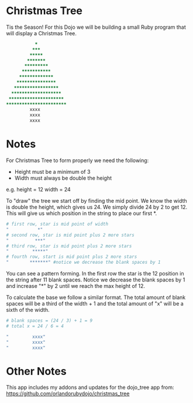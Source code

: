 Christmas Tree
==============

Tis the Season! For this Dojo we will be building a small Ruby program
that will display a Christmas Tree.


```ruby
           *
          ***
         *****
        *******
       *********
      ***********
     *************
    ***************
   *****************
  *******************
 *********************
***********************
         xxxx
         xxxx
         xxxx
```

Notes
=====

For Christmas Tree to form properly we need the following:

* Height must be a minimum of 3
* Width must always be double the height

e.g. height = 12
     width = 24

To "draw" the tree we start off by finding the mid point. We know the width
is double the height, which gives us 24.  We simply divide 24 by 2 to get 12.
This will give us which position in the string to place our first *.

```ruby
# first row, star is mid point of width
"           *"
# second row, star is mid point plus 2 more stars
"          ***"
# third row, star is mid point plus 2 more stars
"         *****"
# fourth row, start is mid point plus 2 more stars
"        *******" #notice we decrease the blank spaces by 1
```

You can see a pattern forming. In the first row the star is the 12
position in the string after 11 blank spaces. Notice we decrease the blank
spaces by 1 and increase "*" by 2 until we reach the max height of 12.

To calculate the base we follow a similar format. The total amount of
blank spaces will be a third of the width + 1 and the total amount of "x" will
be a sixth of the width.

```ruby
# blank spaces = (24 / 3) + 1 = 9
# total x = 24 / 6 = 4

"         xxxx"
"         xxxx"
"         xxxx"
```

Other Notes
=====
This app includes my addons and updates for the dojo_tree app from:
https://github.com/orlandorubydojo/christmas_tree